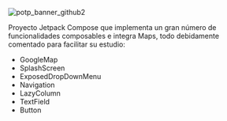 ![potp_banner_github2](https://user-images.githubusercontent.com/122236197/236940653-876eebbe-7ca7-4060-9ee7-18225385bca0.png)

Proyecto Jetpack Compose que implementa un gran número de funcionalidades composables e integra Maps, todo debidamente comentado para facilitar su estudio:

- GoogleMap
- SplashScreen
- ExposedDropDownMenu
- Navigation
- LazyColumn
- TextField
- Button 
